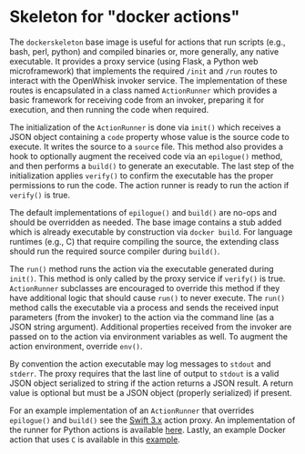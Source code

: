 <!--
#
# Licensed to the Apache Software Foundation (ASF) under one or more
# contributor license agreements.  See the NOTICE file distributed with
# this work for additional information regarding copyright ownership.
# The ASF licenses this file to You under the Apache License, Version 2.0
# (the "License"); you may not use this file except in compliance with
# the License.  You may obtain a copy of the License at
#
#     http://www.apache.org/licenses/LICENSE-2.0
#
# Unless required by applicable law or agreed to in writing, software
# distributed under the License is distributed on an "AS IS" BASIS,
# WITHOUT WARRANTIES OR CONDITIONS OF ANY KIND, either express or implied.
# See the License for the specific language governing permissions and
# limitations under the License.
#
-->

# Skeleton for "docker actions"

The `dockerskeleton` base image is useful for actions that run scripts (e.g.,
bash, perl, python) and compiled binaries or, more generally, any native
executable. It provides a proxy service (using Flask, a Python web
microframework) that implements the required `/init` and `/run` routes to
interact with the OpenWhisk invoker service. The implementation of these routes
is encapsulated in a class named `ActionRunner` which provides a basic framework
for receiving code from an invoker, preparing it for execution, and then running
the code when required.

The initialization of the `ActionRunner` is done via `init()` which receives a
JSON object containing a `code` property whose value is the source code to
execute. It writes the source to a `source` file. This method also provides a
hook to optionally augment the received code via an `epilogue()` method, and
then performs a `build()` to generate an executable. The last step of the
initialization applies `verify()` to confirm the executable has the proper
permissions to run the code. The action runner is ready to run the action if
`verify()` is true.

The default implementations of `epilogue()` and `build()` are no-ops and should
be overridden as needed. The base image contains a stub added which is already
executable by construction via `docker build`. For language runtimes (e.g., C)
that require compiling the source, the extending class should run the required
source compiler during `build()`.

The `run()` method runs the action via the executable generated during `init()`.
This method is only called by the proxy service if `verify()` is true.
`ActionRunner` subclasses are encouraged to override this method if they have
additional logic that should cause `run()` to never execute. The `run()` method
calls the executable via a process and sends the received input parameters (from
the invoker) to the action via the command line (as a JSON string argument).
Additional properties received from the invoker are passed on to the action via
environment variables as well. To augment the action environment, override
`env()`.

By convention the action executable may log messages to `stdout` and `stderr`.
The proxy requires that the last line of output to `stdout` is a valid JSON
object serialized to string if the action returns a JSON result. A return value
is optional but must be a JSON object (properly serialized) if present.

For an example implementation of an `ActionRunner` that overrides `epilogue()`
and `build()` see the
[Swift 3.x](https://github.com/apache/incubator-openwhisk-runtime-swift/blob/master/core/swift3Action/swift3runner.py)
action proxy. An implementation of the runner for Python actions is available
[here](https://github.com/apache/incubator-openwhisk-runtime-python/blob/master/core/pythonAction/pythonrunner.py).
Lastly, an example Docker action that uses `C` is available in this
[example](https://github.com/apache/incubator-openwhisk-runtime-docker/blob/master/sdk/docker/Dockerfile).
